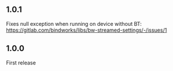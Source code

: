 ## 1.0.1

Fixes null exception when running on device without BT: https://gitlab.com/bindworks/libs/bw-streamed-settings/-/issues/1

## 1.0.0

First release
